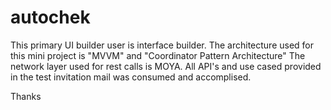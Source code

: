 # autochek

This primary UI builder user is interface builder.
The architecture used for this mini project is "MVVM" and "Coordinator Pattern Architecture"
The network layer used for rest calls is MOYA.
All API's and use cased provided in the test invitation mail was consumed and accomplised.


Thanks
